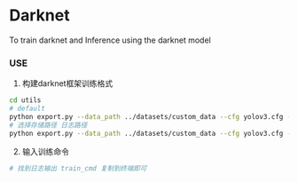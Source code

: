 # Darknet
To train darknet and Inference using the darknet model

### USE
1. 构建darknet框架训练格式
```bash
cd utils
# default
python export.py --data_path ../datasets/custom_data --cfg yolov3.cfg --weights darknet53.conv.74
# 选择存储路径 日志路径
python export.py --data_path ../datasets/custom_data --cfg yolov3.cfg --weights darknet53.conv.74 --save_path ${配置文件路径} --logdir ${日志保存路径}
```
2. 输入训练命令
```bash
# 找到日志输出 train_cmd 复制到终端即可
```
